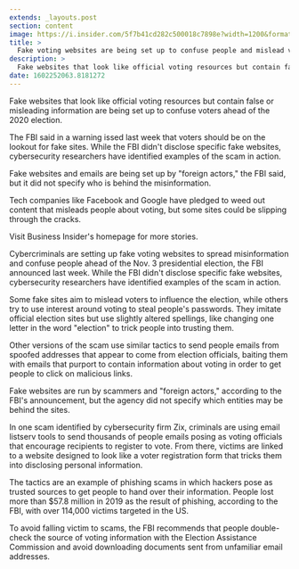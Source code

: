 ```yaml
--- 
extends: _layouts.post 
section: content 
image: https://i.insider.com/5f7b41cd282c500018c7898e?width=1200&format=jpeg 
title: > 
  Fake voting websites are being set up to confuse people and mislead voters, FBI warns 
description: > 
  Fake websites that look like official voting resources but contain false or misleading information are being set up to confuse voters ahead of the 2020 election.The FBI said in a warning issed last week that voters should be on the lookout for fake sites.While the FBI didn't disclose specific fake websites, cybersecurity researchers have identified examples of the scam in action.Fake websites and emails are being set up by "foreign actors," the FBI said, but it did not specify who is behind the misinformation.Cybercriminals are setting up fake voting websites to spread misinformation and confuse people ahead of the Nov. 3 presidential election, the FBI announced last week. 
date: 1602252063.8181272 
--- 
```

Fake websites that look like official voting resources but contain false or misleading information are being set up to confuse voters ahead of the 2020 election.

The FBI said in a warning issed last week that voters should be on the lookout for fake sites. While the FBI didn't disclose specific fake websites, cybersecurity researchers have identified examples of the scam in action.

Fake websites and emails are being set up by "foreign actors," the FBI said, but it did not specify who is behind the misinformation.

Tech companies like Facebook and Google have pledged to weed out content that misleads people about voting, but some sites could be slipping through the cracks.

Visit Business Insider's homepage for more stories.

Cybercriminals are setting up fake voting websites to spread misinformation and confuse people ahead of the Nov. 3 presidential election, the FBI announced last week. While the FBI didn't disclose specific fake websites, cybersecurity researchers have identified examples of the scam in action.

Some fake sites aim to mislead voters to influence the election, while others try to use interest around voting to steal people's passwords. They imitate official election sites but use slightly altered spellings, like changing one letter in the word "election" to trick people into trusting them.

Other versions of the scam use similar tactics to send people emails from spoofed addresses that appear to come from election officials, baiting them with emails that purport to contain information about voting in order to get people to click on malicious links.

Fake websites are run by scammers and "foreign actors," according to the FBI's announcement, but the agency did not specify which entities may be behind the sites.

In one scam identified by cybersecurity firm Zix, criminals are using email listserv tools to send thousands of people emails posing as voting officials that encourage recipients to register to vote. From there, victims are linked to a website designed to look like a voter registration form that tricks them into disclosing personal information.

The tactics are an example of phishing scams in which hackers pose as trusted sources to get people to hand over their information. People lost more than $57.8 million in 2019 as the result of phishing, according to the FBI, with over 114,000 victims targeted in the US.

To avoid falling victim to scams, the FBI recommends that people double-check the source of voting information with the Election Assistance Commission and avoid downloading documents sent from unfamiliar email addresses.